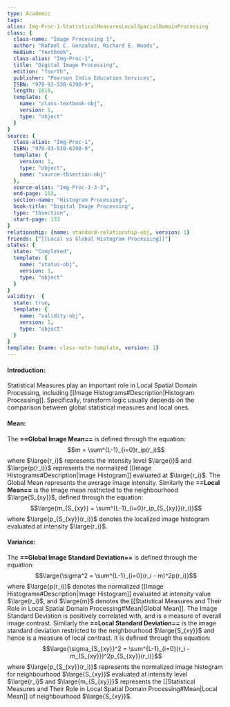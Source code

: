 ```yaml
---
type: Academic
tags:
alias: Img-Proc-1-StatisticalMeasuresLocalSpacialDomainProcessing
class: {
  class-name: "Image Processing 1",
  author: "Rafael C. Gonzalez, Richard E. Woods",
  medium: "Textbook",
  class-alias: "Img-Proc-1",
  title: "Digital Image Processing",
  edition: "fourth",
  publisher: "Pearson India Education Services",
  ISBN: "978-93-530-6298-9",
  length: 1019,
  template: {
    name: "class-textbook-obj",
    version: 1,
    type: "object"
  }
}
source: {
  class-alias: "Img-Proc-1",
  ISBN: "978-93-530-6298-9",
  template: {
    version: 1,
    type: "object",
    name: "source-tbsection-obj"
  },
  source-alias: "Img-Proc-1-3-3",
  end-page: 153,
  section-name: "Histogram Processing",
  book-title: "Digital Image Processing",
  type: "tbsection",
  start-page: 133
}
relationship: {name: standard-relationship-obj, version: 1}
friends: ["[[Local vs Global Histogram Processing]]"]
status: {
  state: "Completed",
  template: {
    name: "status-obj",
    version: 1,
    type: "object"
  }
}
validity:  {
  state: true,
  template: {
    name: "validity-obj",
    version: 1,
    type: "object"
  }
}
template: {name: class-note-template, version: 1}
---
```

#### Introduction: 
Statistical Measures play an important role in Local Spatial Domain Processing, including [[Image Histograms#Description|Histogram Processing]]. Specifically, transform logic usually depends on the comparison between global statistical measures and local ones. 

#### Mean: 
The **==Global Image Mean==** is defined through the equation: 
$$m = \sum^{L-1}_{i=0}r_ip(r_i)$$
where $\large{r_i}$ represents the intensity level $\large{i}$ and $\large{p(r_i)}$ represents the normalized [[Image Histograms#Description|Image Histogram]] evaluated at $\large{r_i}$. 
The Global Mean represents the average image intensity. 
Similarly the **==Local Mean==** is the image mean restricted to the neighbourhood $\large{S_{xy}}$, defined through the equation: 
$$\large{m_{S_{xy}} = \sum^{L-1}_{i=0}r_ip_{S_{xy}}(r_i)}$$
where $\large{p_{S_{xy}}(r_i)}$ denotes the localized image histogram evaluated at intensity $\large{r_i}$. 

#### Variance:
The **==Global Image Standard Deviation==** is defined through the equation: $$\large{\sigma^2 = \sum^{L-1}_{i=0}(r_i - m)^2p(r_i)}$$
where $\large{p(r_i)}$ denotes the normalized [[Image Histograms#Description|Image Histogram]] evaluated at intensity value $\large{r_i}$, and $\large{m}$ denotes the [[Statistical Measures and Their Role in Local Spatial Domain Processing#Mean|Global Mean]]. The Image Standard Deviation is positively correlated with, and is a measure of overall image contrast. 
Similarly the **==Local Standard Deviation==** is the image standard deviation restricted to the neighbourhood $\large{S_{xy}}$ and hence is a measure of local contrast. It is defined through the equation:
$$\large{\sigma_{S_{xy}}^2 = \sum^{L-1}_{i=0}(r_i - m_{S_{xy}})^2p_{S_{xy}}(r_i)}$$
where $\large{p_{S_{xy}}(r_i)}$ represents the normalized image histogram for neighbourhood $\large{S_{xy}}$ evaluated at intensity level $\large{r_i}$ and $\large{m_{S_{xy}}}$ represents the [[Statistical Measures and Their Role in Local Spatial Domain Processing#Mean|Local Mean]] of neighbourhood $\large{S_{xy}}$.